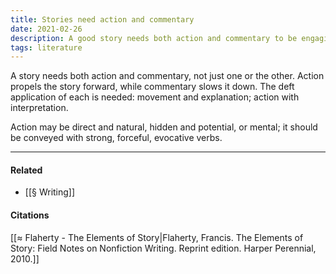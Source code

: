 ```yaml
---
title: Stories need action and commentary
date: 2021-02-26
description: A good story needs both action and commentary to be engaging. 
tags: literature
---
```


A story needs both action and commentary, not just one or the other. Action propels the story forward, while commentary slows it down. The deft application of each is needed: movement and explanation; action with interpretation. 

Action may be direct and natural, hidden and potential, or mental; it should be conveyed with strong, forceful, evocative verbs. 

---
#### Related
- [[§ Writing]]

#### Citations
[[≈ Flaherty - The Elements of Story|Flaherty, Francis. The Elements of Story: Field Notes on Nonfiction Writing. Reprint edition. Harper Perennial, 2010.]]